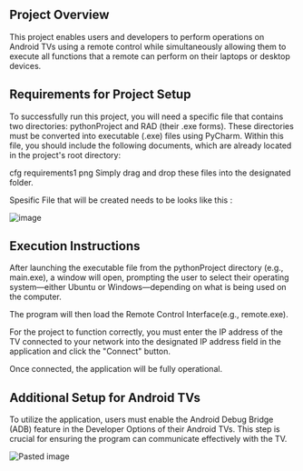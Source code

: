## Project Overview

This project enables users and developers to perform operations on Android TVs using a remote control while simultaneously allowing them to execute all functions that a remote can perform on their laptops or desktop devices.

## Requirements for Project Setup

To successfully run this project, you will need a specific file that contains two directories: pythonProject and RAD (their .exe forms). These directories must be converted into executable (.exe) files using PyCharm. Within this file, you should include the following documents, which are already located in the project's root directory:

cfg
requirements1
png
Simply drag and drop these files into the designated folder.

Spesific File that will be created needs to be looks like this : 


![image](https://github.com/user-attachments/assets/c607d452-8284-4366-8943-bead4d6dc9f4)


## Execution Instructions

After launching the executable file from the pythonProject directory (e.g., main.exe), a window will open, prompting the user to select their operating system—either Ubuntu or Windows—depending on what is being used on the computer.

The program will then load the Remote Control Interface(e.g., remote.exe).

For the project to function correctly, you must enter the IP address of the TV connected to your network into the designated IP address field in the application and click the "Connect" button.

Once connected, the application will be fully operational.

## Additional Setup for Android TVs

To utilize the application, users must enable the Android Debug Bridge (ADB) feature in the Developer Options of their Android TVs. This step is crucial for ensuring the program can communicate effectively with the TV.

![Pasted image](https://github.com/user-attachments/assets/2eba3aca-fe4f-4a0a-be6c-86cd12149055)
